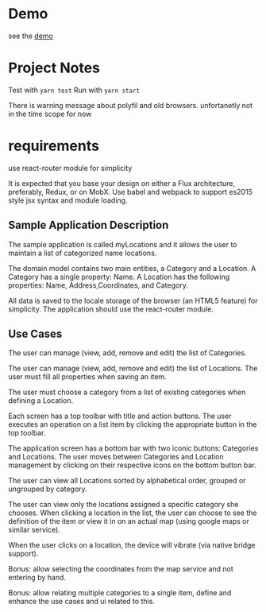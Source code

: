 
# Demo
see the [demo](https://raz-locations.herokuapp.com/)

# Project Notes
Test with `yarn test` 
Run with `yarn start`

There is warning message about polyfil and old browsers. 
unfortanetly not in the time scope for now


# requirements

use react-router module for simplicity

It is expected that you base your design on either a Flux architecture, preferably, Redux, or on MobX.
Use babel and webpack to support es2015 style jsx syntax and module loading. 

## Sample Application Description
The sample application is called myLocations and it allows the user to maintain a list of categorized name locations. 

The domain model contains two main entities, a Category and a Location. A Category has a single property: Name. A Location has the following properties: Name, Address,Coordinates, and Category.

All data is saved to the locale storage of the browser (an HTML5 feature) for simplicity.
The application should use the react-router module.

## Use Cases
The user can manage (view, add, remove and edit) the list of Categories.

The user can manage (view, add, remove and edit) the list of Locations.
The user must fill all properties when saving an item.

The user must choose a category from a list of existing categories when defining a Location. 

Each screen has a top toolbar with title and action buttons. The user executes an operation on a list item by clicking the appropriate button in the top toolbar.

The application screen has a bottom bar with two iconic buttons: Categories and Locations. The user moves between Categories and Location management by clicking on their respective icons on the bottom button bar. 

The user can view all Locations sorted by alphabetical order, grouped or ungrouped by category.

The user can view only the locations assigned a specific category she chooses.
When clicking a location in the list, the user can choose to see the definition of the item or view it in on an actual map (using google maps or similar service).

When the user clicks on a location, the device will vibrate (via native bridge support).

Bonus:  allow selecting the coordinates from the map service and not entering by hand.

Bonus: allow relating multiple categories to a single item, define and enhance the use cases and ui related to this.